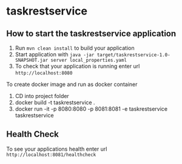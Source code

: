 # taskrestservice

How to start the taskrestservice application
---

1. Run `mvn clean install` to build your application
2. Start application with `java -jar target/taskrestservice-1.0-SNAPSHOT.jar server local_properties.yaml`
3. To check that your application is running enter url `http://localhost:8080`


To create docker image and run as docker container

1. CD into project folder
2. docker build -t taskrestservice .
3. docker run -it -p 8080:8080 -p 8081:8081 -e taskrestservice taskrestservice


Health Check
---

To see your applications health enter url `http://localhost:8081/healthcheck`
